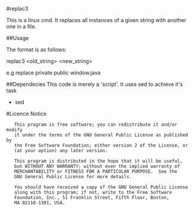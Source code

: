 #replac3

This is a linux cmd. It replaces all instances of a given string with another one in a file.

##Usage

The format is as follows:

replac3 <old_string> <new_string> <filename>

e.g
		replace private public window.java

##Dependecies
This code is merely a 'script'. It uses sed to achieve it's task

- sed

#Licence Notice


       This program is free software; you can redistribute it and/or modify
       it under the terms of the GNU General Public License as published by
       the Free Software Foundation; either version 2 of the License, or
       (at your option) any later version.
       
       This program is distributed in the hope that it will be useful,
       but WITHOUT ANY WARRANTY; without even the implied warranty of
       MERCHANTABILITY or FITNESS FOR A PARTICULAR PURPOSE.  See the
       GNU General Public License for more details.
      
       You should have received a copy of the GNU General Public License
       along with this program; if not, write to the Free Software
       Foundation, Inc., 51 Franklin Street, Fifth Floor, Boston,
       MA 02110-1301, USA.
